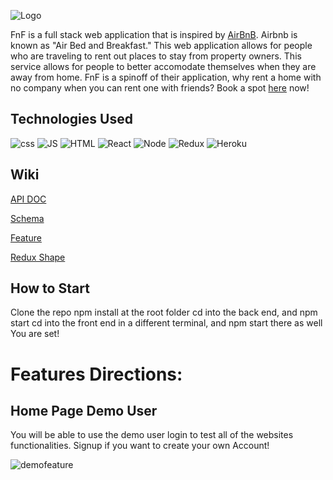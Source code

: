 ![Logo](https://i.ibb.co/7NMVBTx/fflogo.png)

FnF is a full stack web application that is inspired by [AirBnB](https://www.airbnb.com/). Airbnb is known as "Air Bed and Breakfast." This web application allows for people who are traveling to rent out places to stay from property owners. This service allows for people to better accomodate themselves when they are away from home. FnF is a spinoff of their application, why rent a home with no company when you can rent one with friends? Book a spot [here](https://shinymango.herokuapp.com/) now!

## Technologies Used
![css](https://img.shields.io/badge/CSS_Wizardry%20-%23F43059.svg?&style=for-the-badge&logo=CSS%20Wizardry&logoColor=white)
![JS](https://img.shields.io/badge/JavaScript%20-%23F7DF1E.svg?&style=for-the-badge&logo=JavaScript&logoColor=white)
![HTML](https://img.shields.io/badge/HTML_Academy%20-%23302683.svg?&style=for-the-badge&logo=HTML%20Academy&logoColor=white)
![React](https://img.shields.io/badge/React%20-%2361DAFB.svg?&style=for-the-badge&logo=React&logoColor=white)
![Node](https://img.shields.io/badge/Node.js%20-%23339933.svg?&style=for-the-badge&logo=Node.js&logoColor=white)
![Redux](https://img.shields.io/badge/Redux%20-%23764ABC.svg?&style=for-the-badge&logo=Redux&logoColor=white)
![Heroku](https://img.shields.io/badge/Heroku%20-%23430098.svg?&style=for-the-badge&logo=Heroku&logoColor=white)

## Wiki 
[API DOC](https://github.com/Tan0699/API-project/wiki/API-DOC)

[Schema](https://github.com/Tan0699/API-project/wiki/AirBnB-Schema)

[Feature](https://github.com/Tan0699/API-project/wiki/Features)

[Redux Shape](https://github.com/Tan0699/API-project/wiki/Redux-Shape)

## How to Start
Clone the repo 
npm install at the root folder
cd into the back end, and npm start 
cd into the front end in a different terminal, and npm start there as well
You are set!

# Features Directions: 
## Home Page Demo User 

You will be able to use the demo user login to test all of the websites functionalities.
Signup if you want to create your own Account!


![demofeature](https://user-images.githubusercontent.com/106413691/197546359-4e19c88b-d0b8-4c11-a116-72f872996b03.png)



